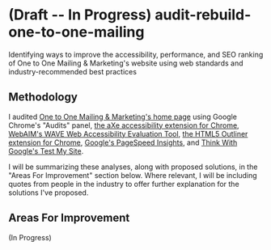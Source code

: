 # (Draft -- In Progress) audit-rebuild-one-to-one-mailing
Identifying ways to improve the accessibility, performance, and SEO ranking of One to One Mailing &amp; Marketing's website using web standards and industry-recommended best practices

## Methodology

I audited [One to One Mailing &amp; Marketing's home page](http://www.onetoonemailing.ca/) using Google Chrome's "Audits" panel, [the aXe accessibility extension for Chrome](https://chrome.google.com/webstore/detail/axe/lhdoppojpmngadmnindnejefpokejbdd), [WebAIM's WAVE Web Accessibility Evaluation Tool](https://wave.webaim.org/), [the HTML5 Outliner extension for Chrome](https://chrome.google.com/webstore/detail/html5-outliner/afoibpobokebhgfnknfndkgemglggomo?hl=en), [Google's PageSpeed Insights](https://developers.google.com/speed/pagespeed/insights/), and [Think With Google's Test My Site](https://testmysite.thinkwithgoogle.com/).

I will be summarizing these analyses, along with proposed solutions, in the "Areas For Improvement" section below. Where relevant, I will be including quotes from people in the industry to offer further explanation for the solutions I've proposed.

## Areas For Improvement

(In Progress)